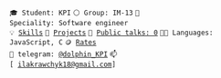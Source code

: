 <code>🎓 Student: KPI</code>
<code>⚪ Group: IM-13</code>
<code>👷 Speciality: Software engineer </code><br>
<code>💡 [Skills](SKILLS.md)</code>
<code>🧻 [Projects](PROJECTS.md)</code>
<code>📢 [Public talks: 0](TALKS.md)</code>
<code>🧑‍💻 Languages: JavaScript, C</code>
<code>🪙 [Rates](RATES.md)</code><br>
<code>💬 telegram: [@dolphin_KPI](https://telegram.me/dolphin_KPI)</code>
<code>📫 [ ilakrawchyk18@gmail.com]</code>
